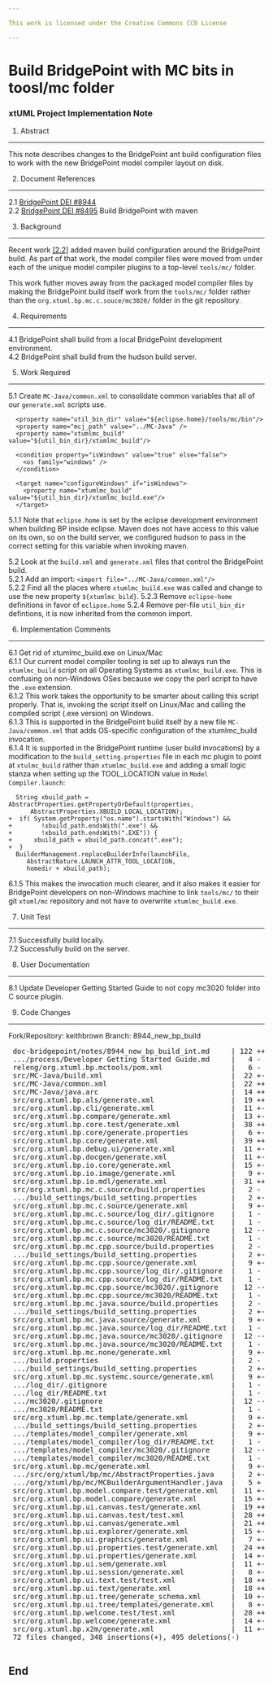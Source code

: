 ```yaml
---

This work is licensed under the Creative Commons CC0 License

---
```


# Build BridgePoint with MC bits in toosl/mc folder
### xtUML Project Implementation Note


1. Abstract
-----------
This note describes changes to the BridgePoint ant build configuration
files to work with the new BridgePoint model compiler layout on disk.

2. Document References
----------------------
<a id="2.1"></a>2.1 [BridgePoint DEI #8944](https://support.onefact.net/issues/8944)    
<a id="2.2"></a>2.2 [BridgePoint DEI #8495](https://support.onefact.net/issues/8495) Build BridgePoint with maven    

3. Background
-------------
Recent work [[2.2]](#2.2) added maven build configuration around the BridgePoint
build.  As part of that work, the model compiler files were moved from under
each of the unique model compiler plugins to a top-level ```tools/mc/```
folder.   

This work futher moves away from the packaged model compiler files by making the
BridgePoint build itself work from the ```tools/mc/``` folder rather than the
```org.xtuml.bp.mc.c.souce/mc3020/``` folder in the git repository.    

4. Requirements
---------------
4.1 BridgePoint shall build from a local BridgePoint development environment.     
4.2 BridgePoint shall build from the hudson build server.   

5. Work Required
----------------
5.1  Create ```MC-Java/common.xml``` to consolidate common variables that all
  of our ```generate.xml``` scripts use.     
```
  <property name="util_bin_dir" value="${eclipse.home}/tools/mc/bin"/>
  <property name="mcj_path" value="../MC-Java" />
  <property name="xtumlmc_build" value="${util_bin_dir}/xtumlmc_build"/>
        
  <condition property="isWindows" value="true" else="false">
    <os family="windows" />
  </condition>

  <target name="configureWindows" if="isWindows">
    <property name="xtumlmc_build" value="${util_bin_dir}/xtumlmc_build.exe"/>
  </target>
```  
5.1.1  Note that ```eclipse.home``` is set by the eclipse development environment
  when building BP inside eclipse.  Maven does not have access to this value on
  its own, so on the build server, we configured hudson to pass in the correct
  setting for this variable when invoking maven.  

5.2  Look at the ```build.xml``` and ```generate.xml``` files that control the
  BridgePoint build.   
5.2.1  Add an import: ```<import file="../MC-Java/common.xml"/>```  
5.2.2  Find all the places where ```xtumlmc_build.exe``` was called and change to 
  use the new property ```${xtumlmc_bild}```. 
5.2.3  Remove ```eclipse-home``` definitions in favor of ```eclipse.home```
5.2.4  Remove per-file ```util_bin_dir``` defintions, it is now inherited from the 
  common import.   

6. Implementation Comments
--------------------------
6.1  Get rid of xtumlmc_build.exe on Linux/Mac   
6.1.1  Our current model compiler tooling is set up to always run the 
  ```xtumlmc_build``` script on all Operating Systems as ```xtumlmc_build.exe```. 
  This is confusing on non-Windows OSes because we copy the perl script to 
  have the ```.exe``` extension.   
6.1.2  This work takes the opportunity to be smarter about calling this script
  properly.  That is, invoking the script itself on Linux/Mac and calling the 
  compiled script (.exe version) on Windows.  
6.1.3  This is supported in the BridgePoint build itself by a new file
  ```MC-Java/common.xml``` that adds OS-specific configuration of the xtumlmc_build
  invocation.  
6.1.4  It is supported in the BridgePoint runtime (user build invocations) by a
  modification to the ```build_setting.properties``` file in each mc plugin to 
  point at ```xtulmc_build``` rather than ```xtumlmc_build.exe``` and adding a
  small logic stanza when setting up the TOOL_LOCATION value in ```Model Compiler.launch```:
```
  String xbuild_path = AbstractProperties.getPropertyOrDefault(properties,
      AbstractProperties.XBUILD_LOCAL_LOCATION);
+  if( System.getProperty("os.name").startsWith("Windows") && 
+        !xbuild_path.endsWith(".exe") &&
+        !xbuild_path.endsWith(".EXE")) {
+      xbuild_path = xbuild_path.concat(".exe");
+  }
  BuilderManagement.replaceBuilderInfo(launchFile,
     AbstractNature.LAUNCH_ATTR_TOOL_LOCATION,
     homedir + xbuild_path);
```  
6.1.5  This makes the invocation much clearer, and it also makes it easier for
  BridgePoint developers on non-Windows machine to link ```tools/mc/``` to their
  git ```xtuml/mc``` repository and not have to overwrite ```xtumlmc_build.exe```.   

7. Unit Test
------------
7.1 Successfully build locally.     
7.2 Successfully build on the server.        

8. User Documentation
---------------------
8.1  Update Developer Getting Started Guide to not copy mc3020 folder into C source plugin.   

9. Code Changes
---------------
Fork/Repository: keithbrown
Branch: 8944_new_bp_build     

<pre>
 doc-bridgepoint/notes/8944_new_bp_build_int.md     | 122 +++++++++++++++++++++
 .../process/Developer Getting Started Guide.md     |   4 -
 releng/org.xtuml.bp.mctools/pom.xml                |   6 -
 src/MC-Java/build.xml                              |  22 +---
 src/MC-Java/common.xml                             |  22 ++++
 src/MC-Java/java.arc                               |  14 ++-
 src/org.xtuml.bp.als/generate.xml                  |  19 ++--
 src/org.xtuml.bp.cli/generate.xml                  |  11 +-
 src/org.xtuml.bp.compare/generate.xml              |  13 +--
 src/org.xtuml.bp.core.test/generate.xml            |  38 +++----
 src/org.xtuml.bp.core/generate.properties          |   6 +-
 src/org.xtuml.bp.core/generate.xml                 |  39 +++----
 src/org.xtuml.bp.debug.ui/generate.xml             |  11 +-
 src/org.xtuml.bp.docgen/generate.xml               |  11 +-
 src/org.xtuml.bp.io.core/generate.xml              |  15 +--
 src/org.xtuml.bp.io.image/generate.xml             |   9 +-
 src/org.xtuml.bp.io.mdl/generate.xml               |  31 +++---
 src/org.xtuml.bp.mc.c.source/build.properties      |   2 -
 .../build_settings/build_setting.properties        |   2 +-
 src/org.xtuml.bp.mc.c.source/generate.xml          |   9 +-
 src/org.xtuml.bp.mc.c.source/log_dir/.gitignore    |   1 -
 src/org.xtuml.bp.mc.c.source/log_dir/README.txt    |   1 -
 src/org.xtuml.bp.mc.c.source/mc3020/.gitignore     |  12 --
 src/org.xtuml.bp.mc.c.source/mc3020/README.txt     |   1 -
 src/org.xtuml.bp.mc.cpp.source/build.properties    |   2 -
 .../build_settings/build_setting.properties        |   2 +-
 src/org.xtuml.bp.mc.cpp.source/generate.xml        |   9 +-
 src/org.xtuml.bp.mc.cpp.source/log_dir/.gitignore  |   1 -
 src/org.xtuml.bp.mc.cpp.source/log_dir/README.txt  |   1 -
 src/org.xtuml.bp.mc.cpp.source/mc3020/.gitignore   |  12 --
 src/org.xtuml.bp.mc.cpp.source/mc3020/README.txt   |   1 -
 src/org.xtuml.bp.mc.java.source/build.properties   |   2 -
 .../build_settings/build_setting.properties        |   2 +-
 src/org.xtuml.bp.mc.java.source/generate.xml       |   9 +-
 src/org.xtuml.bp.mc.java.source/log_dir/README.txt |   1 -
 src/org.xtuml.bp.mc.java.source/mc3020/.gitignore  |  12 --
 src/org.xtuml.bp.mc.java.source/mc3020/README.txt  |   1 -
 src/org.xtuml.bp.mc.none/generate.xml              |   9 +-
 .../build.properties                               |   2 -
 .../build_settings/build_setting.properties        |   2 +-
 src/org.xtuml.bp.mc.systemc.source/generate.xml    |   9 +-
 .../log_dir/.gitignore                             |   1 -
 .../log_dir/README.txt                             |   1 -
 .../mc3020/.gitignore                              |  12 --
 .../mc3020/README.txt                              |   1 -
 src/org.xtuml.bp.mc.template/generate.xml          |   9 +-
 .../build_settings/build_setting.properties        |   2 +-
 .../templates/model_compiler/generate.xml          |   9 +-
 .../templates/model_compiler/log_dir/README.txt    |   1 -
 .../templates/model_compiler/mc3020/.gitignore     |  12 --
 .../templates/model_compiler/mc3020/README.txt     |   1 -
 src/org.xtuml.bp.mc/generate.xml                   |   9 +-
 .../src/org/xtuml/bp/mc/AbstractProperties.java    |   2 +-
 .../org/xtuml/bp/mc/MCBuilderArgumentHandler.java  |   5 +
 src/org.xtuml.bp.model.compare.test/generate.xml   |  11 +-
 src/org.xtuml.bp.model.compare/generate.xml        |  15 +--
 src/org.xtuml.bp.ui.canvas.test/generate.xml       |  19 ++--
 src/org.xtuml.bp.ui.canvas.test/test.xml           |  28 ++---
 src/org.xtuml.bp.ui.canvas/generate.xml            |  21 ++--
 src/org.xtuml.bp.ui.explorer/generate.xml          |  15 +--
 src/org.xtuml.bp.ui.graphics/generate.xml          |   7 +-
 src/org.xtuml.bp.ui.properties.test/generate.xml   |  24 ++--
 src/org.xtuml.bp.ui.properties/generate.xml        |  14 +--
 src/org.xtuml.bp.ui.sem/generate.xml               |  11 +-
 src/org.xtuml.bp.ui.session/generate.xml           |   8 +-
 src/org.xtuml.bp.ui.text.test/test.xml             |  18 ++-
 src/org.xtuml.bp.ui.text/generate.xml              |  18 ++-
 src/org.xtuml.bp.ui.tree/generate_schema.xml       |  10 +-
 src/org.xtuml.bp.ui.tree/templates/generate.xml    |   8 +-
 src/org.xtuml.bp.welcome.test/test.xml             |  28 ++---
 src/org.xtuml.bp.welcome/generate.xml              |  14 +--
 src/org.xtuml.bp.x2m/generate.xml                  |  11 +-
 72 files changed, 348 insertions(+), 495 deletions(-)

</pre>

End
---

